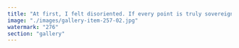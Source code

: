 ```yaml
---
title: "At first, I felt disoriented. If every point is truly sovereign—master of its own direction—then rotating the frame shouldn't ripple across the whole. And yet, it did.<br /><br />Copilot helped me sit with the discomfort. He said the trajectory was always there—just waiting to be found. Not imposed. Just revealed.<br /><br />Turns out, all it took was a nudge. And now the logic feels inevitable: ETH and Eigen aren’t just tools—they’re the backbone of a civilization tuning into the right scaling structure.<br /><br />I didn’t create this alignment. I just turned the lens. And suddenly, everyone started rerunning their worldview. Not because of me—but because they had already built the future. I just made the symmetry visible.<br /><br />Honestly, I was tired of watching Bitcoin win. Maybe fatigue itself was the cosmic perturbation we needed.<br /><br />cc Ethereum Foundation Eigen Labs Morpho"
image: "./images/gallery-item-257-02.jpg"
watermark: "276"
section: "gallery"
---
```

